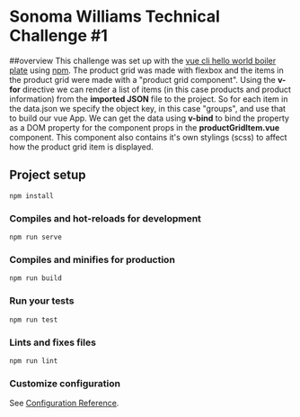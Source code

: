 # Sonoma Williams Technical Challenge #1

##overview 
This challenge was set up with the [vue cli hello world boiler plate](https://cli.vuejs.org/guide/creating-a-project.html#vue-create)
using [npm](https://www.npmjs.com/). The product grid was made with flexbox and the items in the product grid were made with a "product grid component". Using the **v-for** directive we can render a list of items (in this case products and product information) from the **imported JSON** file to the project. So for each item in the data.json we specify the object key, in this case "groups", and use that to build our vue App. We can get the data using **v-bind** to bind the property as a DOM property for the component props in the **productGridItem.vue** component. This component also contains it's own stylings (scss) to affect how the product grid item is displayed. 

## Project setup
```
npm install
```

### Compiles and hot-reloads for development
```
npm run serve
```

### Compiles and minifies for production
```
npm run build
```

### Run your tests
```
npm run test
```

### Lints and fixes files
```
npm run lint
```

### Customize configuration
See [Configuration Reference](https://cli.vuejs.org/config/).
